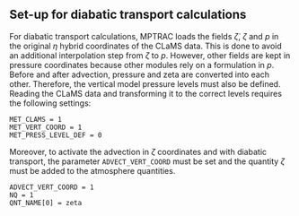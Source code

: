 ## Set-up for diabatic transport calculations

For diabatic transport calculations, MPTRAC loads the fields $\dot{\zeta}$, $\zeta$ and $p$ in the original $\eta$ hybrid coordinates of the CLaMS data. This is done to avoid an additional interpolation step from $\zeta$ to $p$. However, other fields are kept in pressure coordinates because other modules rely on a formulation in $p$. Before and after advection, pressure and zeta are converted into each other. Therefore, the vertical model pressure levels must also be defined. Reading the CLaMS data and transforming it to the correct levels requires the following settings:

```
MET_CLAMS = 1
MET_VERT_COORD = 1
MET_PRESS_LEVEL_DEF = 0
```

Moreover, to activate the advection in $\zeta$ coordinates and with diabatic transport, the parameter ```ADVECT_VERT_COORD``` must be set and the quantity $\zeta$ must be added to the atmosphere quantities.

```
ADVECT_VERT_COORD = 1
NQ = 1
QNT_NAME[0] = zeta
```
